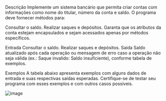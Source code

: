 Descrição
Implemente um sistema bancário que permita criar contas com informações como nome do titular, número da conta e saldo. O programa deve fornecer métodos para:

Consultar o saldo.
Realizar saques e depósitos.
Garanta que os atributos da conta estejam encapsulados e sejam acessados apenas por métodos específicos.

Entrada
Consultar o saldo.
Realizar saques e depósitos.
Saída
Saldo atualizado após cada operação ou mensagem de erro caso a operação não seja válida (ex.: Saque invalido: Saldo insuficiente), conforme tabela de exemplos.

Exemplos
A tabela abaixo apresenta exemplos com alguns dados de entrada e suas respectivas saídas esperadas. Certifique-se de testar seu programa com esses exemplos e com outros casos possíveis.

![image](https://github.com/user-attachments/assets/eb446fcb-765f-4c0b-83d4-bc5554a91f9b)
